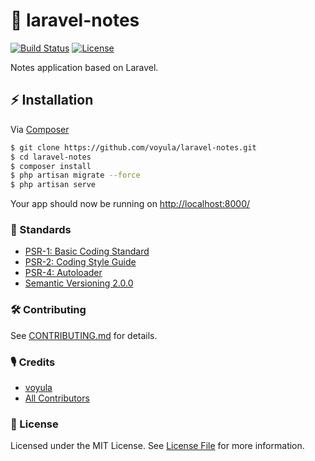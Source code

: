 # 💜 laravel-notes

[![Build Status][ico-travis]][link-travis]
[![License][ico-license]][link-license]

Notes application based on Laravel.

## ⚡ Installation

Via [Composer](https://getcomposer.org/)

```bash
$ git clone https://github.com/voyula/laravel-notes.git
$ cd laravel-notes
$ composer install
$ php artisan migrate --force
$ php artisan serve
```

Your app should now be running on [http://localhost:8000/](http://localhost:8000/)

### 📜 Standards

- [PSR-1: Basic Coding Standard](https://www.php-fig.org/psr/psr-1/)
- [PSR-2: Coding Style Guide](https://www.php-fig.org/psr/psr-2/)
- [PSR-4: Autoloader](https://www.php-fig.org/psr/psr-4/)
- [Semantic Versioning 2.0.0](https://semver.org/)

### 🛠 Contributing

See [CONTRIBUTING.md](CONTRIBUTING.md) for details.

### 🎙 Credits

- [voyula](https://github.com/voyula)
- [All Contributors](../../contributors)

### 📌 License

Licensed under the MIT License. See [License File](LICENSE.md) for more information.

[ico-travis]: https://img.shields.io/travis/voyula/websocket-chat/master.svg?longCache=true&style=flat-square

[ico-license]: https://img.shields.io/packagist/l/voyula/validate.svg?longCache=true&style=flat-square


[link-travis]: https://travis-ci.org/voyula/simple-chrome-extension

[link-license]: LICENSE.md
